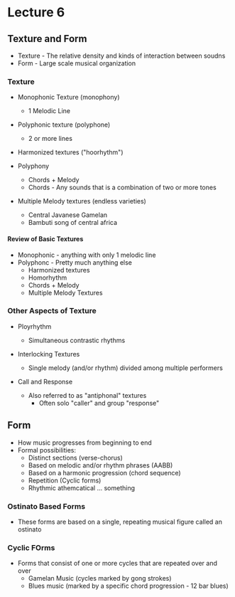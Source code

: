 # Lecture 6

## Texture and Form

* Texture - The relative density and kinds of interaction between soudns
* Form - Large scale musical organization

### Texture

* Monophonic Texture (monophony)
  * 1 Melodic Line
* Polyphonic texture (polyphone)
  * 2 or more lines
 * Harmonized textures ("hoorhythm")

 * Polyphony
   * Chords + Melody
   * Chords - Any sounds that is a combination of two or more tones

 * Multiple Melody textures (endless varieties)
   * Central Javanese Gamelan
   * Bambuti song of central africa
  
#### Review of Basic Textures

* Monophonic - anything with only 1 melodic line
* Polyphonc - Pretty much anything else
  * Harmonized textures
  * Homorhythm
  * Chords + Melody
  * Multiple Melody Textures
 
### Other Aspects of Texture 

* Ployrhythm
  * Simultaneous contrastic rhythms
 
* Interlocking Textures
  * Single melody (and/or rhythm) divided among multiple performers 

* Call and Response
  * Also referred to as "antiphonal" textures
    * Often solo "caller" and group "response"
   
## Form

* How music progresses from beginning to end
* Formal possibilities:
  * Distinct sections (verse-chorus)
  * Based on melodic and/or rhythm phrases (AABB)
  * Based on a harmonic progression (chord sequence)
  * Repetition (Cyclic forms)
  * Rhythmic athemcatical ... something
 
### Ostinato Based Forms

* These forms are based on a single, repeating musical figure called an ostinato

### Cyclic FOrms

* Forms that consist of one or more cycles that are repeated over and over
  * Gamelan Music (cycles marked by gong strokes)
  * Blues music (marked by a specific chord progression - 12 bar blues)
 
### 
